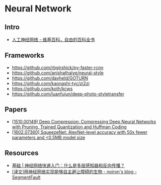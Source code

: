 # Neural Network


## Intro

- [人工神经网络 - 维基百科，自由的百科全书](https://zh.wikipedia.org/wiki/%E4%BA%BA%E5%B7%A5%E7%A5%9E%E7%BB%8F%E7%BD%91%E7%BB%9C)


## Frameworks

- https://github.com/rbgirshick/py-faster-rcnn
- https://github.com/anishathalye/neural-style
- https://github.com/davheld/GOTURN
- https://github.com/kaonashi-tyc/zi2zi
- https://github.com/koth/kcws
- https://github.com/luanfujun/deep-photo-styletransfer


## Papers

- [[1510.00149] Deep Compression: Compressing Deep Neural Networks with Pruning, Trained Quantization and Huffman Coding](https://arxiv.org/abs/1510.00149)
- [[1602.07360] SqueezeNet: AlexNet-level accuracy with 50x fewer parameters and &lt;0.5MB model size](https://arxiv.org/abs/1602.07360)


## Resources

- [基础 | 神经网络快速入门：什么是多层感知器和反向传播？](http://mp.weixin.qq.com/s?__biz=MzA3MzI4MjgzMw==&mid=2650720758&idx=1&sn=3004c425e0d427f4900a182d74bed31d)
- [[译文]用神经网络实现能够自主避让障碍的生物 - noiron's blog - SegmentFault](https://segmentfault.com/a/1190000004524085)
